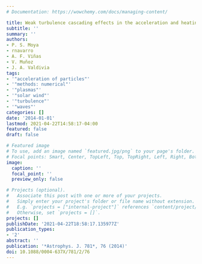 ```yaml
---
# Documentation: https://wowchemy.com/docs/managing-content/

title: Weak turbulence cascading effects in the acceleration and heating of ions in  the solar wind
subtitle: ''
summary: ''
authors:
- P. S. Moya
- rnavarro
- A. F. Viñas
- V. Muñoz
- J. A. Valdivia
tags:
- '"acceleration of particles"'
- '"methods: numerical"'
- '"plasmas"'
- '"solar wind"'
- '"turbulence"'
- '"waves"'
categories: []
date: '2014-01-01'
lastmod: 2021-04-22T14:58:17-04:00
featured: false
draft: false

# Featured image
# To use, add an image named `featured.jpg/png` to your page's folder.
# Focal points: Smart, Center, TopLeft, Top, TopRight, Left, Right, BottomLeft, Bottom, BottomRight.
image:
  caption: ''
  focal_point: ''
  preview_only: false

# Projects (optional).
#   Associate this post with one or more of your projects.
#   Simply enter your project's folder or file name without extension.
#   E.g. `projects = ["internal-project"]` references `content/project/deep-learning/index.md`.
#   Otherwise, set `projects = []`.
projects: []
publishDate: '2021-04-22T18:58:17.135977Z'
publication_types:
- '2'
abstract: ''
publication: '*Astrophys. J. 781*, 76 (2014)'
doi: 10.1088/0004-637X/781/2/76
---
```

